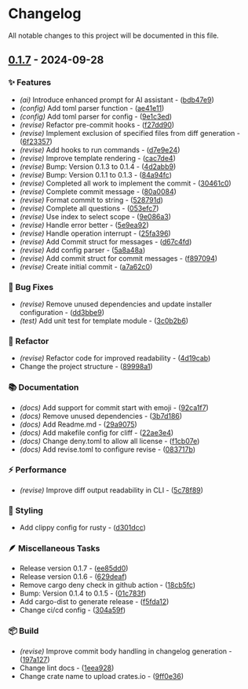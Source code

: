 # Changelog

All notable changes to this project will be documented in this file.

## [0.1.7](https://github.com/vainjoker/revise/compare/v0.1.4..v0.1.7) - 2024-09-28

### ✨ Features

- *(ai)* Introduce enhanced prompt for AI assistant - ([bdb47e9](https://github.com/vainjoker/revise/commit/bdb47e9d3ed0051719dd05e8d26750034babbd28))
- *(config)* Add toml parser function - ([ae41e11](https://github.com/vainjoker/revise/commit/ae41e11f2d93399fb9f509b3680be84789e622e2))
- *(config)* Add toml parser for config - ([9e1c3ed](https://github.com/vainjoker/revise/commit/9e1c3ed4703965b8e853c353193a2d7028d6e02f))
- *(revise)* Refactor pre-commit hooks    - ([f27dd90](https://github.com/vainjoker/revise/commit/f27dd902d30e8b98fdcc2b2a2d710b343409062c))
- *(revise)* Implement exclusion of specified files from diff generation    - ([6f23357](https://github.com/vainjoker/revise/commit/6f23357924de1c742c5693ee1e3310a03d32a786))
- *(revise)* Add hooks to run commands    - ([d7e9e24](https://github.com/vainjoker/revise/commit/d7e9e24d99867aa77905f9b98b11636d1fb9ad4d))
- *(revise)* Improve template rendering    - ([cac7de4](https://github.com/vainjoker/revise/commit/cac7de42b43a8541f53c1e73316c2831e93aab21))
- *(revise)* Bump: Version 0.1.3 to 0.1.4 - ([4d2abb9](https://github.com/vainjoker/revise/commit/4d2abb902e582bc610218cf1ec51bc33aafea2e8))
- *(revise)* Bump: Version 0.1.1 to 0.1.3 - ([84a94fc](https://github.com/vainjoker/revise/commit/84a94fcbca3787b5242c46bc9420e9e26de2b956))
- *(revise)* Completed all work to implement the commit - ([30461c0](https://github.com/vainjoker/revise/commit/30461c0323c20f6a73d72cc3e2e730a6c5d43d54))
- *(revise)* Complete commit message - ([80a0084](https://github.com/vainjoker/revise/commit/80a0084db369cf235124175be39d1323d1bfe04a))
- *(revise)* Format commit to string - ([528791d](https://github.com/vainjoker/revise/commit/528791d53249a38d8bf6cb66c619d0c16c637cf8))
- *(revise)* Complete all questions - ([053efc7](https://github.com/vainjoker/revise/commit/053efc78f546a28045314b5d21626cfad0f3e551))
- *(revise)* Use index to select scope - ([9e086a3](https://github.com/vainjoker/revise/commit/9e086a39f94db42ad8992a97ec9a317ba047a259))
- *(revise)* Handle error better - ([5e9ea92](https://github.com/vainjoker/revise/commit/5e9ea92841df65d57d99e10c20a90be1c7011b65))
- *(revise)* Handle operation interrupt - ([25fa396](https://github.com/vainjoker/revise/commit/25fa396eb44f3da06c266ea6b36de08006ca96ce))
- *(revise)* Add Commit struct for messages - ([d67c4fd](https://github.com/vainjoker/revise/commit/d67c4fdfd57055c01ab3df34b5d2f348d6e407ba))
- *(revise)* Add config parser - ([5a8a48a](https://github.com/vainjoker/revise/commit/5a8a48a622f03e9b7be9b488f7afcf318231a236))
- *(revise)* Add commit struct for commit messages - ([f897094](https://github.com/vainjoker/revise/commit/f8970941cf9dd774b0b6e0286bee1111f0595995))
- *(revise)* Create initial commit - ([a7a62c0](https://github.com/vainjoker/revise/commit/a7a62c06abba08c8ca5a2cdcc564a08dcd3e72cd))

### 🐛 Bug Fixes

- *(revise)* Remove unused dependencies and update installer configuration - ([dd3bbe9](https://github.com/vainjoker/revise/commit/dd3bbe915a80bc1f64125f31c81f7e46e057c395))
- *(test)* Add unit test for template module    - ([3c0b2b6](https://github.com/vainjoker/revise/commit/3c0b2b68e8a0a5afb72aca9b61276802ea5ce866))

### 🚜 Refactor

- *(revise)* Refactor code for improved readability - ([4d19cab](https://github.com/vainjoker/revise/commit/4d19cab8b06c9d891b72ae1cf92c46034d274b30))
- Change the project structure - ([89998a1](https://github.com/vainjoker/revise/commit/89998a1041414e25b0d576adacd1370ef6e144aa))

### 📚 Documentation

- *(docs)* Add support for commit start with emoji    - ([92ca1f7](https://github.com/vainjoker/revise/commit/92ca1f7e7ad577c7b43baba4aa952d6fa5fbeddd))
- *(docs)* Remove unused dependencies - ([3b7d186](https://github.com/vainjoker/revise/commit/3b7d18640ae0d8ccff08fe437409eef47d45dead))
- *(docs)* Add Readme.md - ([29a9075](https://github.com/vainjoker/revise/commit/29a90750d842591bd35214fca25d68fa3e4ae035))
- *(docs)* Add makefile config for cliff - ([22ae3e4](https://github.com/vainjoker/revise/commit/22ae3e407425070cc050f668a9490821c41b28d3))
- *(docs)* Change deny.toml to allow all license - ([f1cb07e](https://github.com/vainjoker/revise/commit/f1cb07ecd55ac2a10678e95c5218742425f81838))
- *(docs)* Add revise.toml to configure revise - ([083717b](https://github.com/vainjoker/revise/commit/083717bb3169a6e0684bbe719dbba5989bebd669))

### ⚡️ Performance

- *(revise)* Improve diff output readability in CLI    - ([5c78f89](https://github.com/vainjoker/revise/commit/5c78f8979269580251b350c4152f64ba2ad237b8))

### 🎨 Styling

- Add clippy config for rusty - ([d301dcc](https://github.com/vainjoker/revise/commit/d301dcc400687716e72e714fa1ba7cbfe230bd66))

### 🪶 Miscellaneous Tasks

- Release version 0.1.7 - ([ee85dd0](https://github.com/vainjoker/revise/commit/ee85dd034a2fc03031032ff8b98854b7dc010e52))
- Release version 0.1.6    - ([629deaf](https://github.com/vainjoker/revise/commit/629deaf1aacaa5cd99424e6ea57161ae7b387705))
- Remove cargo deny check in github action    - ([18cb5fc](https://github.com/vainjoker/revise/commit/18cb5fc4ca1e65eae1d5429e659bfcf9fcec1e2d))
- Bump: Version 0.1.4 to 0.1.5 - ([01c783f](https://github.com/vainjoker/revise/commit/01c783f4eec918fee30b0c05a1f7f9747458ec76))
- Add cargo-dist to generate release - ([f5fda12](https://github.com/vainjoker/revise/commit/f5fda12998ccd8d9e6eed5f23426596ef102390e))
- Change ci/cd config - ([304a59f](https://github.com/vainjoker/revise/commit/304a59f86e43c0e22fd7fc88c4c423e01373f48f))

### 📦️ Build

- *(revise)* Improve commit body handling in changelog generation - ([197a127](https://github.com/vainjoker/revise/commit/197a12766180e7acafdba2f9bc8bfb1e5d1fb942))
- Change lint docs - ([1eea928](https://github.com/vainjoker/revise/commit/1eea92808bc60efee5c5ff314d0fd55ff770101d))
- Change crate name to upload crates.io - ([9ff0e36](https://github.com/vainjoker/revise/commit/9ff0e360555406041e84b6d4f473f0075bf85ff9))

<!-- generated by git-cliff -->
